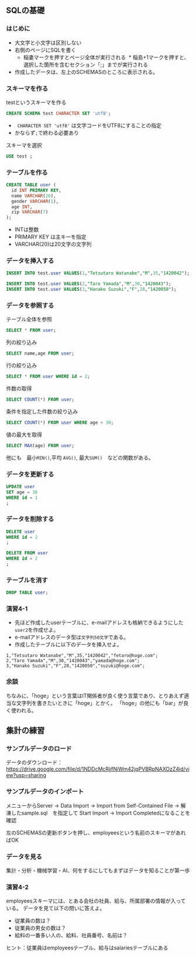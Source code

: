 ## SQLの基礎

### はじめに

* 大文字と小文字は区別しない
* 右側のページにSQLを書く
  * 稲妻マークを押すとページ全体が実行される
  * 稲島+1マークを押すと、選択した箇所を含むセクション「;」までが実行される
* 作成したデータは、左上のSCHEMASのところに表示される。

### スキーマを作る

testというスキーマを作る

```sql
CREATE SCHEMA test CHARACTER SET 'utf8';
```

* ` CHARACTER SET 'utf8'` は文字コードをUTF8にすることの指定
* かならず`;`で終わる必要あり

スキーマを選択

```sql
USE test ;
```

### テーブルを作る

```sql
CREATE TABLE user (
  id INT PRIMARY KEY, 
  name VARCHAR(20), 
  gender VARCHAR(1),
  age INT, 
  zip VARCHAR(7)
);
```

* INTは整数
* PRIMARY KEY は主キーを指定
* VARCHAR(20)は20文字の文字列

### データを挿入する

```sql
INSERT INTO test.user VALUES(1,"Tetsutaro Watanabe","M",35,"1420042");
```

```sql
INSERT INTO test.user VALUES(2,"Taro Yamada","M",30,"1420043");
INSERT INTO test.user VALUES(3,"Hanako Suzuki","F",28,"1420050");
```

### データを参照する

テーブル全体を参照

```sql
SELECT * FROM user;
```

列の絞り込み

```sql
SELECT name,age FROM user;
```

行の絞り込み

```sql
SELECT * FROM user WHERE id = 2; 
```

件数の取得

```sql
SELECT COUNT(*) FROM user;
```

条件を指定した件数の絞り込み

```sql
SELECT COUNT(*) FROM user WHERE age < 30;
```

値の最大を取得

```sql
SELECT MAX(age) FROM user;
```

他にも　最小`MIN()`,平均 `AVG()`, 最大`SUM()`　などの関数がある。


### データを更新する

```sql
UPDATE user 
SET age = 36
WHERE id = 1
;
```

### データを削除する

```sql
DELETE user 
WHERE id = 2
;
```

```sql
DELETE FROM user 
WHERE id = 2
;
```

### テーブルを消す

```sql
DROP TABLE user;
```

### 演習4-1

* 先ほど作成したuserテーブルに、e-mailアドレスも格納できるようにした`user2`を作成せよ。
* e-mailアドレスのデータ型は`文字列50文字`である。
* 作成したテーブルに以下のデータを挿入せよ。

```
1,"Tetsutaro Watanabe","M",35,"1420042","fetaro@hoge.com";
2,"Taro Yamada","M",30,"1420043","yamada@hoge.com";
3,"Hanako Suzuki","F",28,"1420050","suzuki@hoge.com";
```

### 余談
ちなみに、「hoge」という言葉はIT関係者が良く使う言葉であり、とりあえず適当な文字列を書きたいときに「hoge」とかく。
「hoge」の他にも「bar」が良く使われる。

## 集計の練習

### サンプルデータのロード

データのダウンロード：　https://drive.google.com/file/d/1NDDcMcRjjfNiWm42jqPVBRpNAXOzZ4id/view?usp=sharing

### サンプルデータのインポート

メニューからServer → Data Import → Import from Self-Contained File → 解凍したsample.sql　を指定して Start Import → Import Completedになることを確認

左のSCHEMASの更新ボタンを押し、employeesという名前のスキーマがあればOK

### データを見る

集計・分析・機械学習・AI、何をするにしてもまずはデータを知ることが第一歩

### 演習4-2

employeesスキーマには、とある会社の社員、給与、所属部署の情報が入っている。
データを見て以下の問いに答えよ。

* 従業員の数は？
* 従業員の男女の数は？
* 給料の一番多い人の、給料、社員番号、名前は？

ヒント：従業員はemployeesテーブル、給与はsalariesテーブルにある
